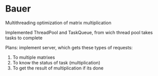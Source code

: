 # Bauer

Multithreading optimization of matrix multiplication

Implemented ThreadPool and TaskQueue, from wich thread pool takes tasks to complete

Plans: implement server, which gets these types of requests:

1) To multiple matrixes
2) To know the status of task (multiplication)
3) To get the result of multiplication if its done

